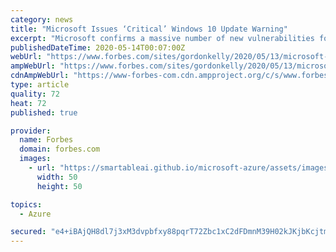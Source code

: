```yaml
---
category: news
title: "Microsoft Issues ‘Critical’ Windows 10 Update Warning"
excerpt: "Microsoft confirms a massive number of new vulnerabilities for Windows 10 users issued a 'critical' update warning."
publishedDateTime: 2020-05-14T00:07:00Z
webUrl: "https://www.forbes.com/sites/gordonkelly/2020/05/13/microsoft-critical-windows-10-update-warning-free-windows-10-upgrade/"
ampWebUrl: "https://www.forbes.com/sites/gordonkelly/2020/05/13/microsoft-critical-windows-10-update-warning-free-windows-10-upgrade/amp/"
cdnAmpWebUrl: "https://www-forbes-com.cdn.ampproject.org/c/s/www.forbes.com/sites/gordonkelly/2020/05/13/microsoft-critical-windows-10-update-warning-free-windows-10-upgrade/amp/"
type: article
quality: 72
heat: 72
published: true

provider:
  name: Forbes
  domain: forbes.com
  images:
    - url: "https://smartableai.github.io/microsoft-azure/assets/images/organizations/forbes.com-50x50.jpg"
      width: 50
      height: 50

topics:
  - Azure

secured: "e4+iBAjQH8dl7j3xM3dvpbfxy88pqrT72Zbc1xC2dFDmnM39H02kJKjbKcjtmEthAKs3nILzy8Of0i14YU4R3unq7ATnRF6mewyvHpg9qM9LCV4UUZB8VOb3N028QQb6ftIsQrr9esc5RopvXZk56ZQNHC5+6bKX5cl1Ojrx0/YQ9Xh0Qw/9UMnhKILlGK/8N2HhCMmlH/eJrT0LWi7F8l5pDs0XvOIx8lFVscXiu/O1e75/JcyR1z5hsgxzExs27QShG9+WKA7F0AVGf8BcXscW0wlMMingH8d7y7DaxGQk8AqGHK7a833zDh8o3S34;8EleTseBHweEeX13EnCLwg=="
---
```


